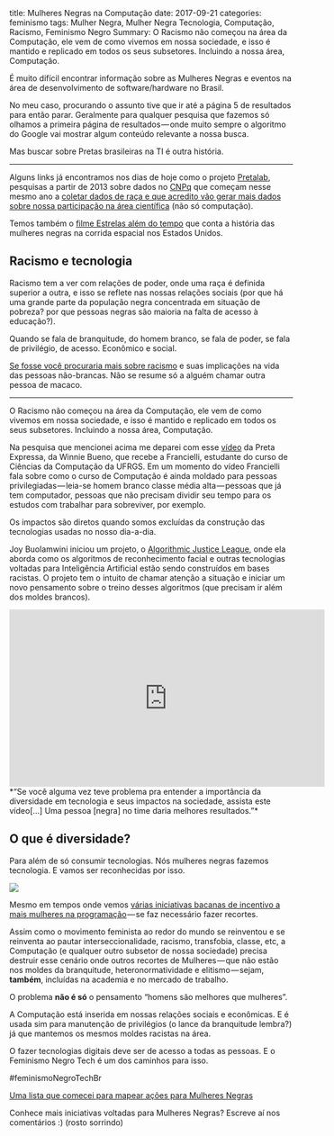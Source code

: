 title: Mulheres Negras na Computação
date: 2017-09-21
categories: feminismo
tags: Mulher Negra, Mulher Negra Tecnologia, Computação, Racismo, Feminismo Negro
Summary: O Racismo não começou na área da Computação, ele vem de como vivemos em nossa sociedade, e isso é mantido e replicado em todos os seus subsetores. Incluindo a nossa área, Computação.


É muito difícil encontrar informação sobre as Mulheres Negras e eventos na área de desenvolvimento de software/hardware no Brasil.

No meu caso, procurando o assunto tive que ir até a página 5 de resultados para então parar. Geralmente para qualquer pesquisa que fazemos só olhamos a primeira página de resultados — onde muito sempre o algoritmo do Google vai mostrar algum conteúdo relevante a nossa busca.

Mas buscar sobre Pretas brasileiras na TI é outra história.

<hr>

Alguns links já encontramos nos dias de hoje como o projeto [Pretalab](https://medium.com/@olabimakerspace/quantas-mulheres-negras-voc%C3%AA-conhece-trabalhando-com-tecnologia-e-inova%C3%A7%C3%A3o-pretalab-b5408ea338aa), pesquisas a partir de 2013 sobre dados no [CNPq](https://pt.wikipedia.org/wiki/Conselho_Nacional_de_Desenvolvimento_Cient%C3%ADfico_e_Tecnol%C3%B3gico) que começam nesse mesmo ano a [coletar dados de raça e que acredito vão gerar mais dados sobre nossa participação na área científica](http://www.revistagenero.uff.br/index.php/revistagenero/article/view/743/410) (não só computação).

Temos também o [filme Estrelas além do tempo](http://www.adorocinema.com/filmes/filme-219070/) que conta a história das mulheres negras na corrida espacial nos Estados Unidos.

## Racismo e tecnologia

Racismo tem a ver com relações de poder, onde uma raça é definida superior a outra, e isso se reflete nas nossas relações sociais (por que há uma grande parte da população negra concentrada em situação de pobreza? por que pessoas negras são maioria na falta de acesso à educação?).

Quando se fala de branquitude, do homem branco, se fala de poder, se fala de privilégio, de acesso. Econômico e social.

[Se fosse você procuraria mais sobre racismo](https://www.netflix.com/title/80095698) e suas implicações na vida das pessoas não-brancas. Não se resume só a alguém chamar outra pessoa de macaco.

<hr>

O Racismo não começou na área da Computação, ele vem de como vivemos em nossa sociedade, e isso é mantido e replicado em todos os seus subsetores. Incluindo a nossa área, Computação.

Na pesquisa que mencionei acima me deparei com esse [vídeo](https://www.youtube.com/watch?v=yPkYJFM37Zk) da Preta Expressa, da Winnie Bueno, que recebe a Francielli, estudante do curso de Ciências da Computação da UFRGS. Em um momento do vídeo Francielli fala sobre como o curso de Computação é ainda moldado para pessoas privilegiadas — leia-se homem branco classe média alta — pessoas que já tem computador, pessoas que não precisam dividir seu tempo para os estudos com trabalhar para sobreviver, por exemplo.

Os impactos são diretos quando somos excluídas da construção das tecnologias usadas no nosso dia-a-dia.

Joy Buolamwini iniciou um projeto, o [Algorithmic Justice League](https://www.ajlunited.org/fight), onde ela aborda como os algoritmos de reconhecimento facial e outras tecnologias voltadas para Inteligência Artificial estão sendo construídos em bases racistas. O projeto tem o intuito de chamar atenção a situação e iniciar um novo pensamento sobre o treino desses algoritmos (que precisam ir além dos moldes brancos).

<iframe width="560" height="315" src="https://www.youtube.com/embed/87QwWpzVy7I" frameborder="0" allow="accelerometer; autoplay; encrypted-media; gyroscope; picture-in-picture" allowfullscreen></iframe>
*“Se você alguma vez teve problema pra entender a importância da diversidade em tecnologia e seus impactos na sociedade, assista este vídeo[…] Uma pessoa [negra] no time daria melhores resultados.”*

## O que é diversidade?

Para além de só consumir tecnologias. Nós mulheres negras fazemos tecnologia. E vamos ser reconhecidas por isso.

![](/images/post-mulheres-negras-em-ti.png)

Mesmo em tempos onde vemos [várias iniciativas bacanas de incentivo a mais mulheres na programação](https://mulheresnacomputacao.com/2016/03/12/mapeamento-colaborativo-das-iniciativas-de-mulheres-na-tecnologia-pelo-pais-3/) — se faz necessário fazer recortes.

Assim como o movimento feminista ao redor do mundo se reinventou e se reinventa ao pautar interseccionalidade, racismo, transfobia, classe, etc, a Computação (e qualquer outro subsetor de nossa sociedade) precisa destruir esse cenário onde outros recortes de Mulheres — que não estão nos moldes da branquitude, heteronormatividade e elitismo — sejam, **também**, incluídas na academia e no mercado de trabalho.

O problema **não é só** o pensamento “homens são melhores que mulheres”.

A Computação está inserida em nossas relações sociais e econômicas. E é usada sim para manutenção de privilégios (o lance da branquitude lembra?) já que mantemos os mesmos moldes racistas na área.

O fazer tecnologias digitais deve ser de acesso a todas as pessoas. E o Feminismo Negro Tech é um dos caminhos para isso.

#feminismoNegroTechBr

[Uma lista que comecei para mapear ações para Mulheres Negras](https://github.com/NegraTec/negratec.github.io/wiki/Mulheres-Negras---grupos-e-a%C3%A7%C3%B5es-e-eventos)

Conhece mais iniciativas voltadas para Mulheres Negras? Escreve aí nos comentários :) (rosto sorrindo)
